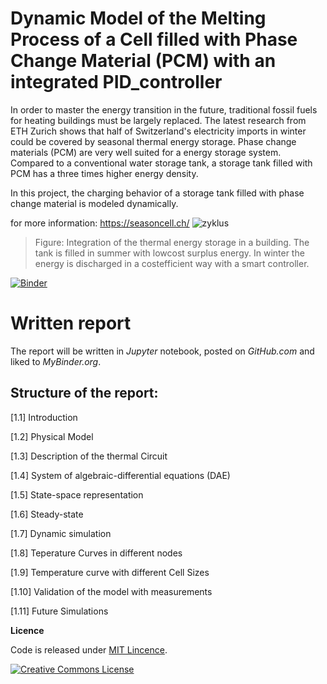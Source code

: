 # Dynamic Model of the Melting Process of a Cell filled with Phase Change Material (PCM) with an integrated PID_controller
In order to master the energy transition in the future, traditional fossil fuels for heating buildings must be largely replaced. 
The latest research from ETH Zurich shows that half of Switzerland's electricity imports in winter could be covered by seasonal thermal energy storage. Phase change materials (PCM) are very well suited for a energy storage system. Compared to a conventional water storage tank, a storage tank filled with PCM has a three times higher energy density.

In this project, the charging behavior of a storage tank filled with phase change material is modeled dynamically.

for more information: https://seasoncell.ch/ 
![zyklus](https://user-images.githubusercontent.com/90027713/204542465-0dc1ef17-8bbe-499c-9371-9ef3072c129b.PNG)
> Figure: Integration of the thermal energy storage in a building. The tank is filled in summer with lowcost surplus energy. In winter the energy is discharged in a costefficient way with a smart controller.

[![Binder](https://mybinder.org/badge_logo.svg)](https://mybinder.org/v2/gh/selinapfyffer/PID-Controller-in-a-PCM-Melting-Process/HEAD)

# Written report
The report will be written in *Jupyter* notebook, posted on *GitHub.com* and liked to *MyBinder.org*.

## Structure of the report:
[1.1] Introduction

[1.2] Physical Model

[1.3] Description of the thermal Circuit

[1.4] System of algebraic-differential equations (DAE)

[1.5] State-space representation


[1.6] Steady-state

[1.7] Dynamic simulation

[1.8] Teperature Curves in different nodes

[1.9] Temperature curve with different Cell Sizes

[1.10] Validation of the model with measurements

[1.11] Future Simulations

**Licence**

Code is released under [MIT Lincence](https://choosealicense.com/licenses/mit/).

[![Creative Commons License](http://i.creativecommons.org/l/by/4.0/88x31.png)](http://creativecommons.org/licenses/by/4.0/)
